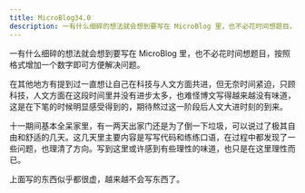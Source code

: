 ```yaml
---
title: MicroBlog34.0
description: 一有什么细碎的想法就会想到要写在 MicroBlog 里，也不必花时间想题目，按照格式增加一个数字即可方便解决问题。
---
```


一有什么细碎的想法就会想到要写在 MicroBlog 里，也不必花时间想题目，按照格式增加一个数字即可方便解决问题。

在其他地方有提到过一直想让自己在科技与人文方面共进，但无奈时间紧迫，只顾科技，人文方面在这段时间里并没有进步太多，也难怪博文写得越来越没有味道，这是在下笔的时候明显感受得到的，期待熬过这一阶段后人文大进时刻的到来。

十一期间基本全呆家里，有一两天出家门还是为了倒一下垃圾，可以说过了极其自由和舒适的几天。这几天里主要内容是写写代码和练练口语，在过程中都发现了一些问题，也理清了方向。写到这里或许感到有些理性的味道，也只是在这里理性而已。

上面写的东西似乎都很虚，越来越不会写东西了。
